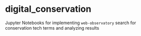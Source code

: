 # digital_conservation
Jupyter Notebooks for implementing `web-observatory` search for conservation tech terms and analyzing results
